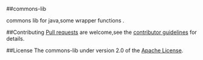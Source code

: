 ##commons-lib

commons lib for java,some wrapper functions .

##Contributing
[Pull requests][] are welcome,see the [contributor guidelines][] for details.

##License 
The commons-lib under version 2.0 of the [Apache License][].





[Pull requests]: https://help.github.com/articles/using-pull-requests "Pull requests"
[Apache License]: http://www.apache.org/licenses/LICENSE-2.0 "Apache License, Version 2.0"
[contributor guidelines]: https://github.com/rockagen/commons-lib/blob/master/CONTRIBUTING.md "contributor guidelines"
